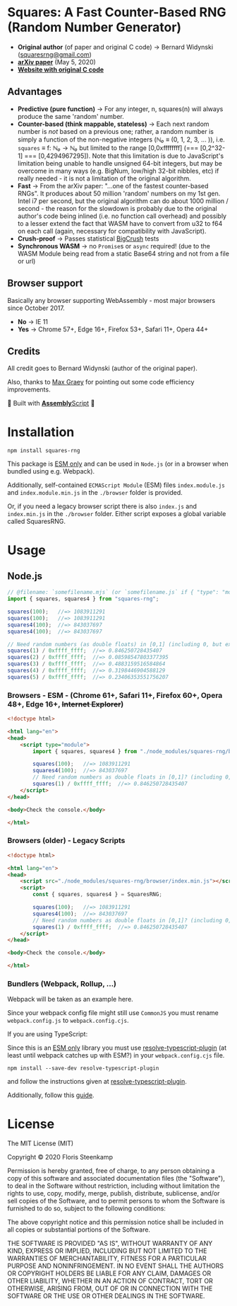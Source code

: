 # Squares: A Fast Counter-Based RNG (Random Number Generator)

* **Original author** (of paper and original C code) → Bernard Widynski (squaresrng@gmail.com) 
* [**arXiv paper**](https://arxiv.org/pdf/2004.06278v2.pdf) (May 5, 2020)
* [**Website with original C code**](https://squaresrng.wixsite.com/rand)

## Advantages

* **Predictive (pure function)** → For any integer, n, squares(n) will always produce the
same 'random' number.
* **Counter-based (think mappable, stateless)** → Each next random number is *not* based on a previous one; 
rather, a random number is simply a function of the non-negative integers
(*ℕ₀* ≡ (0, 1, 2, 3, ... )), i.e. `squares` ≡ f: *ℕ₀* → *ℕ₀* but limited to the
range [0,0xffffffff] (=== [0,2^32-1] === [0,4294967295]). Note that this limitation
is due to JavaScript's limitation being unable to handle unsigned 64-bit integers,
but may be overcome in many ways (e.g. BigNum, low/high 32-bit nibbles, etc) if 
really needed - it is not a limitation of the original algorithm.
* **Fast** → From the arXiv paper: "...one of the fastest counter-based RNGs". It 
produces about 50 million 'random' numbers on my 1st gen. Intel i7 per second, but
the original algorithm can do about 1000 million / second - the reason for the slowdown
is probably due to the original author's code being inlined (i.e. no function call overhead) 
and possibly to a lesser extend the fact that WASM have to convert from u32 to f64 on 
each call (again, necessary for compatibility with JavaScript).
* **Crush-proof** → Passes statistical [BigCrush](https://en.wikipedia.org/wiki/TestU01) tests
* **Synchronous WASM** → no `Promise`s or `async` required! (due to the WASM Module 
being read from a static Base64 string and not from a file or url)

## Browser support

Basically any browser supporting WebAssembly - most major browsers since October 2017.

* **No** → IE 11
* **Yes** → Chrome 57+, Edge 16+, Firefox 53+, Safari 11+, Opera 44+

## Credits
All credit goes to Bernard Widynski (author of the original paper).

Also, thanks to [Max Graey](https://github.com/MaxGraey) for pointing out some
code efficiency improvements.

🤩 Built with [**Assembly**Script](https://www.assemblyscript.org/) 🤩

# Installation

```cli
npm install squares-rng
```

This package is [ESM only](https://gist.github.com/sindresorhus/a39789f98801d908bbc7ff3ecc99d99c)
and can be used in `Node.js` (or in a browser when bundled using e.g. Webpack).

Additionally, self-contained `ECMAScript Module` (ESM) files `index.module.js` and
`index.module.min.js` in the `./browser` folder is provided.

Or, if you need a legacy browser script there is also `index.js`
and `index.min.js` in the `./browser` folder. Either script exposes a global 
variable called SquaresRNG.

# Usage

## Node.js
```JavaScript
// @filename: `somefilename.mjs` (or `somefilename.js` if { "type": "module" } is specified in your package.json)
import { squares, squares4 } from "squares-rng";

squares(100);   //=> 1083911291
squares(100);   //=> 1083911291
squares4(100);  //=> 843037697
squares4(100);  //=> 843037697

// Need random numbers (as double floats) in [0,1] (including 0, but excluding 1)
squares(1) / 0xffff_ffff;  //=> 0.846250728435407
squares(2) / 0xffff_ffff;  //=> 0.08598547803377395
squares(3) / 0xffff_ffff;  //=> 0.4883159516584864
squares(4) / 0xffff_ffff;  //=> 0.3198446904588129
squares(5) / 0xffff_ffff;  //=> 0.23406353551756207
```

### Browsers - ESM - (Chrome 61+, Safari 11+, Firefox 60+, Opera 48+, Edge 16+, ~~Internet Explorer~~)

```html
<!doctype html>

<html lang="en">
<head>
    <script type="module">
        import { squares, squares4 } from "./node_modules/squares-rng/browser/index.module.min.js";

        squares(100);   //=> 1083911291
        squares4(100);  //=> 843037697
        // Need random numbers as double floats in [0,1]? (including 0, but excluding 1)
        squares(1) / 0xffff_ffff;  //=> 0.846250728435407
    </script>
</head>

<body>Check the console.</body>

</html>
```

### Browsers (older) - Legacy Scripts

```html
<!doctype html>

<html lang="en">
<head>
    <script src="./node_modules/squares-rng/browser/index.min.js"></script>
    <script>
        const { squares, squares4 } = SquaresRNG; 

        squares(100);   //=> 1083911291
        squares4(100);  //=> 843037697
        // Need random numbers as double floats in [0,1]? (including 0, but excluding 1)
        squares(1) / 0xffff_ffff;  //=> 0.846250728435407
    </script>
</head>

<body>Check the console.</body>

</html>
```

### Bundlers (Webpack, Rollup, ...)

Webpack will be taken as an example here.

Since your webpack config file might still use `CommonJS` you must rename 
`webpack.config.js` to `webpack.config.cjs`.

If you are using TypeScript:

Since this is an [ESM only](https://gist.github.com/sindresorhus/a39789f98801d908bbc7ff3ecc99d99c)
library you must use [resolve-typescript-plugin](https://www.npmjs.com/package/resolve-typescript-plugin) 
(at least until webpack catches up with ESM?) in your `webpack.config.cjs` file.

```cli
npm install --save-dev resolve-typescript-plugin
```

and follow the instructions given at [resolve-typescript-plugin](https://www.npmjs.com/package/resolve-typescript-plugin).

Additionally, follow this [guide](https://gist.github.com/sindresorhus/a39789f98801d908bbc7ff3ecc99d99c#how-can-i-make-my-typescript-project-output-esm).


# License
The MIT License (MIT)

Copyright © 2020 Floris Steenkamp

Permission is hereby granted, free of charge, to any person obtaining a copy of this software and associated documentation files (the "Software"), to deal in the Software without restriction, including without limitation the rights to use, copy, modify, merge, publish, distribute, sublicense, and/or sell copies of the Software, and to permit persons to whom the Software is furnished to do so, subject to the following conditions:

The above copyright notice and this permission notice shall be included in all copies or substantial portions of the Software.

THE SOFTWARE IS PROVIDED "AS IS", WITHOUT WARRANTY OF ANY KIND, EXPRESS OR IMPLIED, INCLUDING BUT NOT LIMITED TO THE WARRANTIES OF MERCHANTABILITY, FITNESS FOR A PARTICULAR PURPOSE AND NONINFRINGEMENT. IN NO EVENT SHALL THE AUTHORS OR COPYRIGHT HOLDERS BE LIABLE FOR ANY CLAIM, DAMAGES OR OTHER LIABILITY, WHETHER IN AN ACTION OF CONTRACT, TORT OR OTHERWISE, ARISING FROM, OUT OF OR IN CONNECTION WITH THE SOFTWARE OR THE USE OR OTHER DEALINGS IN THE SOFTWARE.